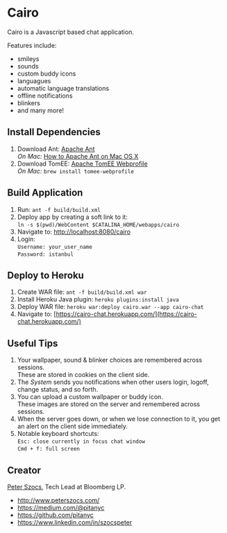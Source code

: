 # Cairo

Cairo is a Javascript based chat application.  

Features include:
* smileys
* sounds
* custom buddy icons
* languagues
* automatic language translations
* offline notifications
* blinkers
* and many more!

## Install Dependencies

1. Download Ant: [Apache Ant](https://ant.apache.org/)  
 _On Mac:_ [How to Apache Ant on Mac OS X](https://www.mkyong.com/ant/how-to-apache-ant-on-mac-os-x/)
2. Download TomEE: [Apache TomEE Webprofile](https://tomee.apache.org/download-ng.html)  
 _On Mac:_ ```brew install tomee-webprofile```

## Build Application

1. Run: ```ant -f build/build.xml```
2. Deploy app by creating a soft link to it:  
 ```ln -s $(pwd)/WebContent $CATALINA_HOME/webapps/cairo```
3. Navigate to: [http://localhost:8080/cairo](http://localhost:8080/cairo)
4. Login:  
 ```Username: your_user_name```  
 ```Password: istanbul```

## Deploy to Heroku

1. Create WAR file: ```ant -f build/build.xml war```
2. Install Heroku Java plugin: ```heroku plugins:install java```
3. Deploy WAR file: ```heroku war:deploy cairo.war --app cairo-chat```
4. Navigate to: [https://cairo-chat.herokuapp.com/](https://cairo-chat.herokuapp.com/)

## Useful Tips

1. Your wallpaper, sound & blinker choices are remembered across sessions.  
These are stored in cookies on the client side.
2. The *System* sends you notifications when other users login, logoff, change status, and so forth.
3. You can upload a custom wallpaper or buddy icon.  
These images are stored on the server and remembered across sessions.
4. When the server goes down, or when we lose connection to it, you get an alert on the client side immediately.
5. Notable keyboard shortcuts:  
 ```Esc: close currently in focus chat window```  
 ```Cmd + f: full screen```


## Creator

[Peter Szocs](http://www.peterszocs.com), Tech Lead at Bloomberg LP.

* http://www.peterszocs.com/
* https://medium.com/@pitanyc
* https://github.com/pitanyc
* https://www.linkedin.com/in/szocspeter
